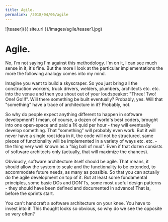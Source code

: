 ```yaml
---
title: Agile.
permalink: /2018/04/06/agile
---
```

![teaser]({{ site.url }}/images/agile/teaser1.jpg)
# Agile.

No, I'm not saying I'm against this methodology. I'm on it, I can see much sense in it, it's fine. But the more I look at the particular implementations the more the following analogy comes into my mind.

Imagine you want to build a skyscraper. So you just bring all the construction workers, truck drivers, welders, plumbers, architects etc. etc. into the venue and then you shout out of your loudspeaker: "Three! Two! One! Go!!!". Will there something be built eventually? Probably, yes. Will that "something" have a trace of architecture in it? Probably, not.

So why do people expect anything different to happen in software development? I mean, of course, a dozen of world's best coders, brought into one open-space and paid a 1K quid per hour - they will eventually develop something. That "something" will probably even work. But it will never have a single root idea in it, the code will not be structured, same pieces of functionality will be implemented in a variety of ways etc. etc. - the thing very well known as a "big ball of mud". Even if that dozen consists of software architects only (actually, that will maximize the chances).

Obviously, software architecture itself should be agile. That means, it should allow the system to scale and the functionality to be extended, to accommodate future needs, as many as possible. So that you can actually do the agile development on top of it. But at least some fundamental principles, some basic DOs and DON'Ts, some most useful design patterns - they should have been defined and documented in advance! That is, before the sprints start.

You can't handcraft a software architecture on your knee. You have to invest into it! This thought looks so obvious, so why do we see the opposite so very often?